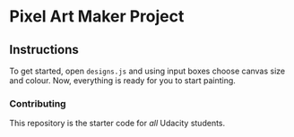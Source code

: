 # Pixel Art Maker Project

## Instructions

To get started, open `designs.js` and using input boxes choose canvas size and colour. Now, everything is ready for you to start painting. 

### Contributing

This repository is the starter code for _all_ Udacity students. 
